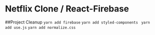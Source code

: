 # Netflix Clone / React-Firebase


##Project Cleanup
 `yarn add firebase`
 `yarn add styled-components `
 `yarn add use.js`
 `yarn add normalize.css`

